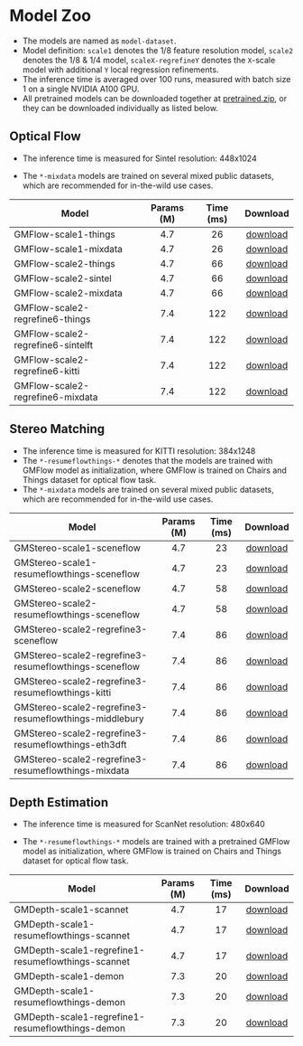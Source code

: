 # Model Zoo

- The models are named as `model-dataset`. 
- Model definition: `scale1` denotes the 1/8 feature resolution model, `scale2` denotes the 1/8 & 1/4 model, `scaleX-regrefineY` denotes the `X`-scale model with additional `Y` local regression refinements.
- The inference time is averaged over 100 runs, measured with batch size 1 on a single NVIDIA A100 GPU.
- All pretrained models can be downloaded together at [pretrained.zip](https://s3.eu-central-1.amazonaws.com/avg-projects/unimatch/pretrained.zip), or they can be downloaded individually as listed below.



## Optical Flow

- The inference time is measured for Sintel resolution: 448x1024

- The `*-mixdata` models are trained on several mixed public datasets, which are recommended for in-the-wild use cases.

  

| Model                             | Params (M) | Time (ms) |                           Download                           |
| --------------------------------- | :--------: | :-------: | :----------------------------------------------------------: |
| GMFlow-scale1-things              |    4.7     |    26     | [download](https://s3.eu-central-1.amazonaws.com/avg-projects/unimatch/pretrained/gmflow-scale1-things-e9887eda.pth) |
| GMFlow-scale1-mixdata             |    4.7     |    26     | [download](https://s3.eu-central-1.amazonaws.com/avg-projects/unimatch/pretrained/gmflow-scale1-mixdata-train320x576-4c3a6e9a.pth) |
| GMFlow-scale2-things              |    4.7     |    66     | [download](https://s3.eu-central-1.amazonaws.com/avg-projects/unimatch/pretrained/gmflow-scale2-things-36579974.pth) |
| GMFlow-scale2-sintel              |    4.7     |    66     | [download](https://s3.eu-central-1.amazonaws.com/avg-projects/unimatch/pretrained/gmflow-scale2-sintel-3ed1cf48.pth) |
| GMFlow-scale2-mixdata             |    4.7     |    66     | [download](https://s3.eu-central-1.amazonaws.com/avg-projects/unimatch/pretrained/gmflow-scale2-mixdata-train320x576-9ff1c094.pth) |
| GMFlow-scale2-regrefine6-things   |    7.4     |    122    | [download](https://s3.eu-central-1.amazonaws.com/avg-projects/unimatch/pretrained/gmflow-scale2-regrefine6-things-776ed612.pth) |
| GMFlow-scale2-regrefine6-sintelft |    7.4     |    122    | [download](https://s3.eu-central-1.amazonaws.com/avg-projects/unimatch/pretrained/gmflow-scale2-regrefine6-sintelft-6e39e2b9.pth) |
| GMFlow-scale2-regrefine6-kitti    |    7.4     |    122    | [download](https://s3.eu-central-1.amazonaws.com/avg-projects/unimatch/pretrained/gmflow-scale2-regrefine6-kitti15-25b554d7.pth) |
| GMFlow-scale2-regrefine6-mixdata  |    7.4     |    122    | [download](https://s3.eu-central-1.amazonaws.com/avg-projects/unimatch/pretrained/gmflow-scale2-regrefine6-mixdata-train320x576-4e7b215d.pth) |



## Stereo Matching

- The inference time is measured for KITTI resolution: 384x1248
- The `*-resumeflowthings-*` denotes that the models are trained with GMFlow model as initialization, where GMFlow is trained on Chairs and Things dataset for optical flow task.
- The `*-mixdata` models are trained on several mixed public datasets, which are recommended for in-the-wild use cases.

| Model                                                  | Params (M) | Time (ms) |  Download  |
| ------------------------------------------------------ | :--------: | :-------: | :--------: |
| GMStereo-scale1-sceneflow                              |    4.7     |    23     | [download](https://s3.eu-central-1.amazonaws.com/avg-projects/unimatch/pretrained/gmstereo-scale1-sceneflow-124a438f.pth) |
| GMStereo-scale1-resumeflowthings-sceneflow             |    4.7     |    23     | [download](https://s3.eu-central-1.amazonaws.com/avg-projects/unimatch/pretrained/gmstereo-scale1-resumeflowthings-sceneflow-16e38788.pth) |
| GMStereo-scale2-sceneflow                              |    4.7     |    58     | [download](https://s3.eu-central-1.amazonaws.com/avg-projects/unimatch/pretrained/gmstereo-scale2-sceneflow-ab93ba6a.pth) |
| GMStereo-scale2-resumeflowthings-sceneflow             |    4.7     |    58     | [download](https://s3.eu-central-1.amazonaws.com/avg-projects/unimatch/pretrained/gmstereo-scale2-resumeflowthings-sceneflow-48020649.pth) |
| GMStereo-scale2-regrefine3-sceneflow                   |    7.4     |    86     | [download](https://s3.eu-central-1.amazonaws.com/avg-projects/unimatch/pretrained/gmstereo-scale2-regrefine3-sceneflow-2dd12e97.pth) |
| GMStereo-scale2-regrefine3-resumeflowthings-sceneflow  |    7.4     |    86     | [download](https://s3.eu-central-1.amazonaws.com/avg-projects/unimatch/pretrained/gmstereo-scale2-regrefine3-resumeflowthings-sceneflow-f724fee6.pth) |
| GMStereo-scale2-regrefine3-resumeflowthings-kitti      |    7.4     |    86     | [download](https://s3.eu-central-1.amazonaws.com/avg-projects/unimatch/pretrained/gmstereo-scale2-regrefine3-resumeflowthings-kitti15-04487ebf.pth) |
| GMStereo-scale2-regrefine3-resumeflowthings-middlebury |    7.4     |    86     | [download](https://s3.eu-central-1.amazonaws.com/avg-projects/unimatch/pretrained/gmstereo-scale2-regrefine3-resumeflowthings-middleburyfthighres-a82bec03.pth) |
| GMStereo-scale2-regrefine3-resumeflowthings-eth3dft    |    7.4     |    86     | [download](https://s3.eu-central-1.amazonaws.com/avg-projects/unimatch/pretrained/gmstereo-scale2-regrefine3-resumeflowthings-eth3dft-a807cb16.pth) |
| GMStereo-scale2-regrefine3-resumeflowthings-mixdata    |    7.4     |    86     | [download](https://s3.eu-central-1.amazonaws.com/avg-projects/unimatch/pretrained/gmstereo-scale2-regrefine3-resumeflowthings-mixdata-train320x640-ft640x960-e4e291fd.pth) |



## Depth Estimation

- The inference time is measured for ScanNet resolution: 480x640

- The `*-resumeflowthings-*` models are trained with a pretrained GMFlow model as initialization, where GMFlow is trained on Chairs and Things dataset for optical flow task.

  

| Model                                              | Params (M) | Time (ms) |                           Download                           |
| -------------------------------------------------- | :--------: | :-------: | :----------------------------------------------------------: |
| GMDepth-scale1-scannet                             |    4.7     |    17     | [download](https://s3.eu-central-1.amazonaws.com/avg-projects/unimatch/pretrained/gmdepth-scale1-scannet-d3d1efb5.pth) |
| GMDepth-scale1-resumeflowthings-scannet            |    4.7     |    17     | [download](https://s3.eu-central-1.amazonaws.com/avg-projects/unimatch/pretrained/gmdepth-scale1-resumeflowthings-scannet-5d9d7964.pth) |
| GMDepth-scale1-regrefine1-resumeflowthings-scannet |    4.7     |    17     | [download](https://s3.eu-central-1.amazonaws.com/avg-projects/unimatch/pretrained/gmdepth-scale1-regrefine1-resumeflowthings-scannet-90325722.pth) |
| GMDepth-scale1-demon                               |    7.3     |    20     | [download](https://s3.eu-central-1.amazonaws.com/avg-projects/unimatch/pretrained/gmdepth-scale1-demon-bd64786e.pth) |
| GMDepth-scale1-resumeflowthings-demon              |    7.3     |    20     | [download](https://s3.eu-central-1.amazonaws.com/avg-projects/unimatch/pretrained/gmdepth-scale1-resumeflowthings-demon-a2fe127b.pth) |
| GMDepth-scale1-regrefine1-resumeflowthings-demon   |    7.3     |    20     | [download](https://s3.eu-central-1.amazonaws.com/avg-projects/unimatch/pretrained/gmdepth-scale1-regrefine1-resumeflowthings-demon-7c23f230.pth) |



